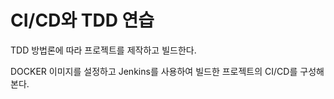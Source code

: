 # CI/CD와 TDD 연습

TDD 방법론에 따라 프로젝트를 제작하고 빌드한다.

DOCKER 이미지를 설정하고 Jenkins를 사용하여 빌드한 프로젝트의 CI/CD를 구성해본다.
